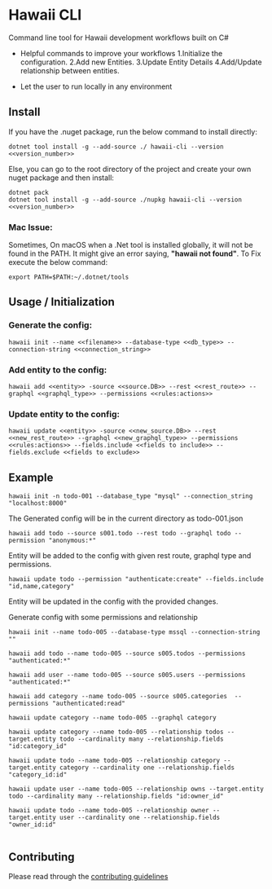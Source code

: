 # Hawaii CLI

Command line tool for Hawaii development workflows built on
C#

 - Helpful commands to improve your workflows
   	1.Initialize the configuration.
   	2.Add new Entities.
   	3.Update Entity Details
   	4.Add/Update relationship between entities.

 - Let the user to run locally in any environment
 
## Install
If you have the .nuget package, run the below command to install directly:
```
dotnet tool install -g --add-source ./ hawaii-cli --version <<version_number>>
```

Else, you can go to the root directory of the project and create your own nuget package and then install:
```
dotnet pack
dotnet tool install -g --add-source ./nupkg hawaii-cli --version <<version_number>>
```
### Mac Issue:
Sometimes, On macOS when a .Net tool is installed globally, it will not be found in the PATH. It might give an error saying, **"hawaii not found"**.
To Fix execute the below command:
```
export PATH=$PATH:~/.dotnet/tools
```

## Usage / Initialization

### Generate the config:
```
hawaii init --name <<filename>> --database-type <<db_type>> --connection-string <<connection_string>>
```
### Add entity to the config:
```
hawaii add <<entity>> -source <<source.DB>> --rest <<rest_route>> --graphql <<graphql_type>> --permissions <<rules:actions>>
```
### Update entity to the config:
```
hawaii update <<entity>> -source <<new_source.DB>> --rest <<new_rest_route>> --graphql <<new_graphql_type>> --permissions <<rules:actions>> --fields.include <<fields to include>> --fields.exclude <<fields to exclude>>
```

## Example
```	
hawaii init -n todo-001 --database_type "mysql" --connection_string "localhost:8000"
```	
The Generated config will be in the current directory as todo-001.json
```	
hawaii add todo --source s001.todo --rest todo --graphql todo --permission "anonymous:*"
```
Entity will be added to the config with given rest route, graphql type and permissions.
```	
hawaii update todo --permission "authenticate:create" --fields.include "id,name,category"
```
Entity will be updated in the config with the provided changes.

Generate config with some permissions and relationship
```
hawaii init --name todo-005 --database-type mssql --connection-string ""

hawaii add todo --name todo-005 --source s005.todos --permissions "authenticated:*" 

hawaii add user --name todo-005 --source s005.users --permissions "authenticated:*" 

hawaii add category --name todo-005 --source s005.categories  --permissions "authenticated:read"

hawaii update category --name todo-005 --graphql category

hawaii update category --name todo-005 --relationship todos --target.entity todo --cardinality many --relationship.fields "id:category_id"

hawaii update todo --name todo-005 --relationship category --target.entity category --cardinality one --relationship.fields "category_id:id"

hawaii update user --name todo-005 --relationship owns --target.entity todo --cardinality many --relationship.fields "id:owner_id"

hawaii update todo --name todo-005 --relationship owner --target.entity user --cardinality one --relationship.fields "owner_id:id"
 
```

## Contributing

Please read through the [contributing guidelines](./CONTRIBUTING.md)
